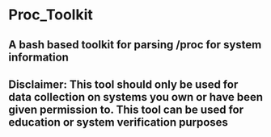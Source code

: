 # Proc_Toolkit

## A bash based toolkit for parsing /proc for system information

## Disclaimer: This tool should only be used for data collection on systems you own or have been given permission to. This tool can be used for education or system verification purposes 

